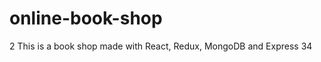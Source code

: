 <h1> online-book-shop </h1>
2
This is a book shop made with React, Redux, MongoDB and Express
3
​
4
​